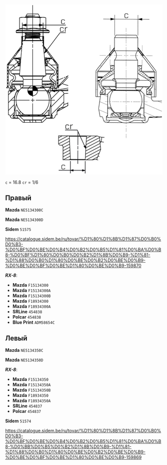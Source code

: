 ![alt text](img/Sidem.png)

`c` = 16.8
`cr` = 1/6

## Правый

__Mazda__ `NE5134300C`

__Mazda__ `NE5134300D`

__Sidem__ `51575`

https://catalogue.sidem.be/ru/tovar/%D1%80%D1%8B%D1%87%D0%B0%D0%B3-%D0%BF%D0%BE%D0%B4%D0%B2%D0%B5%D1%81%D0%BA%D0%B8-%D0%BF%D1%80%D0%B0%D0%B2%D1%8B%D0%B9-%D1%81-%D1%88%D0%B0%D1%80%D0%BE%D0%B2%D0%BE%D0%B9-%D0%BE%D0%BF%D0%BE%D1%80%D0%BE%D0%B9-159870

***RX-8***:

- __Mazda__ `F15134300`
- __Mazda__ `F15134300A`
- __Mazda__ `F15134300B`
- __Mazda__ `F18934300`
- __Mazda__ `F18934300A`
- __SRLine__ `454838`
- __Polcar__ `454838`
- __Blue Print__ `ADM58654C`

## Левый

__Mazda__ `NE5134350C`

__Mazda__ `NE5134350D`

***RX-8***:

- __Mazda__ `F15134350`
- __Mazda__ `F15134350A`
- __Mazda__ `F15134350B`
- __Mazda__ `F18934350`
- __Mazda__ `F18934350A`
- __SRLine__ `454837`
- __Polcar__ `454837`

__Sidem__ `51574`

https://catalogue.sidem.be/ru/tovar/%D1%80%D1%8B%D1%87%D0%B0%D0%B3-%D0%BF%D0%BE%D0%B4%D0%B2%D0%B5%D1%81%D0%BA%D0%B8-%D0%BB%D0%B5%D0%B2%D1%8B%D0%B9-%D1%81-%D1%88%D0%B0%D1%80%D0%BE%D0%B2%D0%BE%D0%B9-%D0%BE%D0%BF%D0%BE%D1%80%D0%BE%D0%B9-159869
